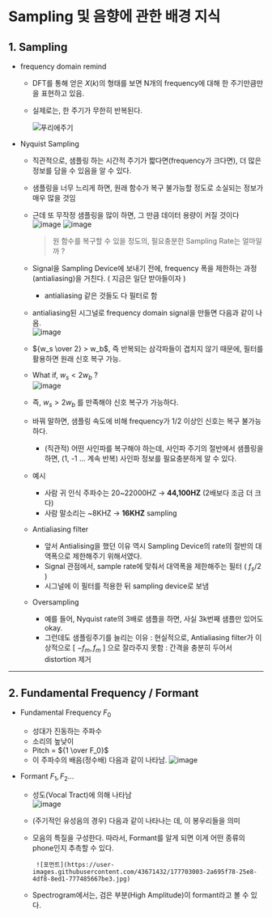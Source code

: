 # Sampling 및 음향에 관한 배경 지식
## 1. Sampling
- frequency domain remind
    - DFT를 통해 얻은 $X(k)$의 형태를 보면 N개의 frequency에 대해 한 주기만큼만을 표현하고 있음.
    - 실제로는, 한 주기가 무한히 반복된다.  
   
   
        ![푸리에주기](https://user-images.githubusercontent.com/43671432/177701514-d2925ed0-fb5f-4f91-953d-5ed9aa6dcde9.jpg)

    

- Nyquist Sampling
    - 직관적으로, 샘플링 하는 시간적 주기가 짧다면(frequency가 크다면), 더 많은 정보를 담을 수 있음을 알 수 있다.
    - 샘플링을 너무 느리게 하면, 원래 함수가 복구 불가능할 정도로 소실되는 정보가 매우 많을 것임

    - 근데 또 무작정 샘플링을 많이 하면, 그 만큼 데이터 용량이 커질 것이다  
    ![image](https://user-images.githubusercontent.com/43671432/177702012-afab14eb-cdfc-4277-8284-ac5ec2bcb38b.png)
    ![image](https://user-images.githubusercontent.com/43671432/177702067-1b0d8404-e594-4a67-bbb7-fd2f9ea18bcd.png)

        > 원 함수를 복구할 수 있을 정도의, 필요충분한 Sampling Rate는 얼마일까 ?
    
    - Signal을 Sampling Device에 보내기 전에, frequency 폭을 제한하는 과정(antialiasing)을 거친다. ( 지금은 일단 받아들이자 )
        - antialiasing 같은 것들도 다 필터로 함
    
    - antialiasing된 시그널로 frequency domain signal을 만들면 다음과 같이 나옴.    
        ![image](https://user-images.githubusercontent.com/43671432/177702248-c3236135-e050-46b2-80b9-b2ce1dba678a.png)


    - ${w_s \over 2} > w_b$, 즉 반복되는 삼각파들이 겹치지 않기 때문에, 필터를 활용하면 원래 신호 복구 가능.
    - What if, $w_s < 2w_b$ ?  
    ![image](https://user-images.githubusercontent.com/43671432/177702304-4fd5a990-7544-4ce5-a522-3e3defb9c1a4.png)
    - 즉, $w_s > 2w_b$ 를 만족해야 신호 복구가 가능하다.
    - 바꿔 말하면, 샘플링 속도에 비해 frequency가 1/2 이상인 신호는 복구 불가능하다.
        - (직관적) 어떤 사인파를 복구해야 하는데, 사인파 주기의 절반에서 샘플링을 하면, (1, -1 ... 계속 반복) 사인파 정보를 필요충분하게 알 수 있다.
    - 예시
        - 사람 귀 인식 주파수는 20~22000HZ → **44,100HZ** (2배보다 조금 더 크다)
        - 사람 말소리는 ~8KHZ → **16KHZ** sampling
        
    - Antialiasing filter
        - 앞서 Antialising을 했던 이유 역시 Sampling Device의 rate의 절반의 대역폭으로 제한해주기 위해서였다.
        - Signal 관점에서, sample rate에 맞춰서 대역폭을 제한해주는 필터 ( $f_s/2$ )
        - 시그널에 이 필터를 적용한 뒤 sampling device로 보냄
    - Oversampling
        - 예를 들어, Nyquist rate의 3배로 샘플을 하면, 사실 3k번째 샘플만 있어도 okay.
        - 그런데도 샘플링주기를 늘리는 이유 : 현실적으로, Antialiasing filter가 이상적으로 [ $-f_m,f_m$ ] 으로 잘라주지 못함 : 간격을 충분히 두어서 distortion 제거
    
---
## 2. Fundamental Frequency / Formant 
- Fundamental Frequency $F_0$
    - 성대가 진동하는 주파수
    - 소리의 높낮이
    - Pitch = ${1 \over F_0}$
    - 이 주파수의 배음(정수배) 다음과 같이 나타남.
    ![image](https://user-images.githubusercontent.com/43671432/177702479-ddcf8711-7e46-4396-ba87-2f5e38caf7b4.png)

- Formant $F_1, F_2 ...$
    - 성도(Vocal Tract)에 의해 나타남  
        ![image](https://user-images.githubusercontent.com/43671432/177702600-5528c101-437c-4420-978e-f78bf82a2b7e.png)

    - (주기적인 유성음의 경우) 다음과 같이 나타나는 데, 이 봉우리들을 의미
    - 모음의 특질을 구성한다. 따라서, Formant를 알게 되면 이게 어떤 종류의 phone인지 추측할 수 있다.

           ![포먼트](https://user-images.githubusercontent.com/43671432/177703003-2a695f78-25e8-4df8-8ed1-777485667be3.jpg)
           
   - Spectrogram에서는, 검은 부분(High Amplitude)이 formant라고 볼 수 있다.



